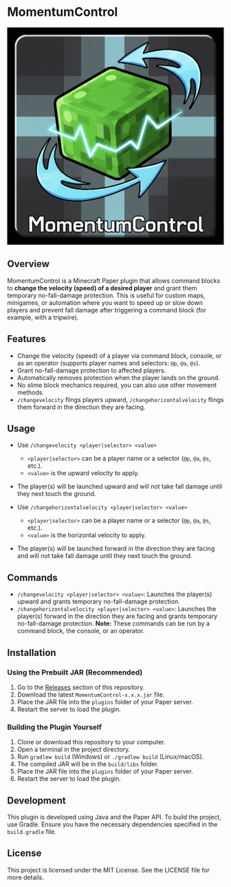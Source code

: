 # MomentumControl

![MomentumControl1.png](MomentumControl1.png)

## Overview
MomentumControl is a Minecraft Paper plugin that allows command blocks to **change the velocity (speed) of a desired player** and grant them temporary no-fall-damage protection. This is useful for custom maps, minigames, or automation where you want to speed up or slow down players and prevent fall damage after triggering a command block (for example, with a tripwire).

## Features
- Change the velocity (speed) of a player via command block, console, or as an operator (supports player names and selectors: `@p`, `@a`, `@s`).
- Grant no-fall-damage protection to affected players.
- Automatically removes protection when the player lands on the ground.
- No slime block mechanics required, you can also use other movement methods.
- `/changevelocity` flings players upward, `/changehorizontalvelocity` flings them forward in the direction they are facing.

## Usage
- Use `/changevelocity <player|selector> <value>`
  - `<player|selector>` can be a player name or a selector (`@p`, `@a`, `@s`, etc.).
  - `<value>` is the upward velocity to apply.
- The player(s) will be launched upward and will not take fall damage until they next touch the ground.

- Use `/changehorizontalvelocity <player|selector> <value>`
  - `<player|selector>` can be a player name or a selector (`@p`, `@a`, `@s`, etc.).
  - `<value>` is the horizontal velocity to apply.
- The player(s) will be launched forward in the direction they are facing and will not take fall damage until they next touch the ground.

## Commands
- `/changevelocity <player|selector> <value>`: Launches the player(s) upward and grants temporary no-fall-damage protection.
- `/changehorizontalvelocity <player|selector> <value>`: Launches the player(s) forward in the direction they are facing and grants temporary no-fall-damage protection.
  **Note:** These commands can be run by a command block, the console, or an operator.

## Installation

### Using the Prebuilt JAR (Recommended)
1. Go to the [Releases](https://github.com/yourusername/yourrepo/releases) section of this repository.
2. Download the latest `MomentumControl-x.x.x.jar` file.
3. Place the JAR file into the `plugins` folder of your Paper server.
4. Restart the server to load the plugin.

### Building the Plugin Yourself
1. Clone or download this repository to your computer.
2. Open a terminal in the project directory.
3. Run `gradlew build` (Windows) or `./gradlew build` (Linux/macOS).
4. The compiled JAR will be in the `build/libs` folder.
5. Place the JAR file into the `plugins` folder of your Paper server.
6. Restart the server to load the plugin.

## Development
This plugin is developed using Java and the Paper API. To build the project, use Gradle. Ensure you have the necessary dependencies specified in the `build.gradle` file.

## License
This project is licensed under the MIT License. See the LICENSE file for more details.
